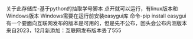 关于此存储库-基于python的抽取学号脚本
点开就可以运行，有linux版本和Windows版本
Windows需要在运行前安装easygui库
命令-pip install easygui
有一个要面向互联网发布的版本是可用的，但是先不公布，回头会公布内测版本
来自2023，12月新添加：互联网发布版本丢了555
